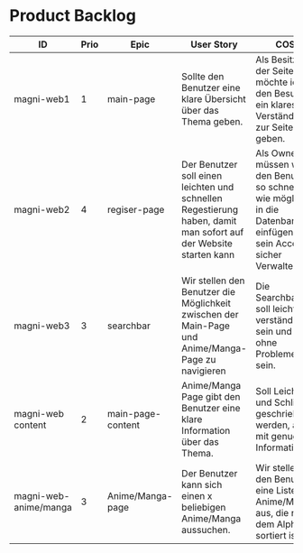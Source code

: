 # Product Backlog

| ID | Prio | Epic | User Story | COS | Effort |
| ---|------|------| -----------|-----|--------|
| magni-web1 | 1 | main-page | Sollte den Benutzer eine klare Übersicht über das Thema geben. | Als Besitzer der Seite möchte ich den Besucher ein klares Verständnis zur Seite geben. | - | 
| magni-web2 | 4 | regiser-page | Der Benutzer soll einen leichten und schnellen Regestierung haben, damit man sofort auf der Website starten kann | Als Owner müssen wir den Benutzer so schnell wie möglich in die Datenbanken einfügen und sein Account sicher Verwalten | - | 
| magni-web3 | 3 | searchbar | Wir stellen den Benutzer die Möglichkeit zwischen der Main-Page und Anime/Manga-Page zu navigieren | Die Searchbar soll leicht und verständlich sein und ohne Probleme sein. | - |
| magni-web content | 2 | main-page-content | Anime/Manga Page gibt den Benutzer eine klare Information über das Thema. | Soll Leicht und Schlicht geschrieben werden, aber mit genug Informationen | - | 
| magni-web-anime/manga | 3 | Anime/Manga-page | Der Benutzer kann sich einen x beliebigen Anime/Manga aussuchen. | Wir stellen den Benutzer eine Liste der Anime/Manga aus, die nach dem Alphabet sortiert ist. | - | 